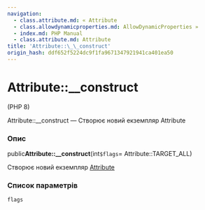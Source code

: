 ```yaml
---
navigation:
  - class.attribute.md: « Attribute
  - class.allowdynamicproperties.md: AllowDynamicProperties »
  - index.md: PHP Manual
  - class.attribute.md: Attribute
title: 'Attribute::\_\_construct'
origin_hash: ddf652f5224dc9f1fa9671347921941ca401ea50
---
```

# Attribute::\_\_construct

(PHP 8)

Attribute::\_\_construct — Створює новий екземпляр Attribute

### Опис

public**Attribute::\_\_construct**(int`$flags`\= Attribute::TARGET\_ALL)

Створює новий екземпляр [Attribute](class.attribute.md)

### Список параметрів

`flags`
